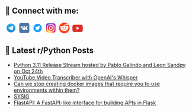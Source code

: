 ## 🔎 Connect with me:
[<img src="https://github.com/bullbesh/bullbesh/blob/main/images/Telegram.png" width="32" height="32" />](https://t.me/bullbesh)
[<img src="https://github.com/bullbesh/bullbesh/blob/main/images/VK.png" width="32" height="32" />](https://vk.com/bullbesh)
[<img src="https://github.com/bullbesh/bullbesh/blob/main/images/Twitter.png" width="32" height="32" />](https://twitter.com/bullbesh1)
[<img src="https://github.com/bullbesh/bullbesh/blob/main/images/Instagram.png" width="32" height="32" />](https://www.instagram.com/bullbesh)
[<img src="https://github.com/bullbesh/bullbesh/blob/main/images/Reddit.png" width="32" height="32" />](https://www.reddit.com/user/bullbesh)
[<img src="https://github.com/bullbesh/bullbesh/blob/main/images/YouTube.png" width="32" height="32" />](https://www.youtube.com/channel/UCtfjRs6uzgq5mfm8S06WTcg)

## 📕 Latest r/Python Posts
<!-- BLOG-POST-LIST:START -->
- [Python 3.11 Release Stream hosted by Pablo Galindo and Leon Sandøy on Oct 24th](https://www.reddit.com/r/Python/comments/y9ylkt/python_311_release_stream_hosted_by_pablo_galindo/)
- [YouTube Video Transcriber with OpenAI&#39;s Whisper](https://www.reddit.com/r/Python/comments/y9y5zc/youtube_video_transcriber_with_openais_whisper/)
- [Can we stop creating docker images that require you to use environments within them?](https://www.reddit.com/r/Python/comments/y9u87s/can_we_stop_creating_docker_images_that_require/)
- [SYSIG](https://www.reddit.com/r/Python/comments/y9qaca/sysig/)
- [FlastAPI: A FastAPI-like interface for building APIs in Flask](https://www.reddit.com/r/Python/comments/y9n472/flastapi_a_fastapilike_interface_for_building/)
<!-- BLOG-POST-LIST:END -->
